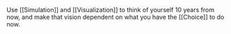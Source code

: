 Use [[Simulation]] and [[Visualization]] to think of yourself 10 years from now, and make that vision dependent on what you have the [[Choice]] to do now.